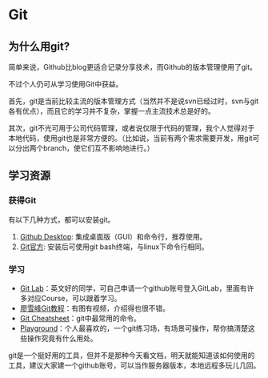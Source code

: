 # Git

## 为什么用git?
简单来说，Github比blog更适合记录分享技术，而Github的版本管理使用了git。

不过个人仍可从学习使用Git中获益。

首先，git是当前比较主流的版本管理方式（当然并不是说svn已经过时，svn与git各有优点），而且它的学习并不复杂，掌握一点主流技术总是好的。

其次，git不光可用于公司代码管理，或者说仅限于代码的管理，我个人觉得对于本地代码，使用git也是非常方便的。（比如说，当前有两个需求需要开发，用git可以分出两个branch，使它们互不影响地进行。）

## 学习资源
### 获得Git
有以下几种方式，都可以安装git。

1. [Github Desktop](https://desktop.github.com/): 集成桌面版（GUI）和命令行，推荐使用。
2. [Git官方](https://git-scm.com/): 安装后可使用git bash终端，与linux下命令行相同。

### 学习
- [Git Lab](https://lab.github.com/)：英文好的同学，可自己申请一个github账号登入GitLab，里面有许多对应Course，可以跟着学习。
- [廖雪峰Git教程](https://www.liaoxuefeng.com/wiki/0013739516305929606dd18361248578c67b8067c8c017b000)：有图有视频，介绍得也很不错。
- [Git Cheatsheet](https://services.github.com/on-demand/downloads/zh_CN/github-git-cheat-sheet/)：git中最常用的命令。
- [Playground](https://learngitbranching.js.org/)：个人最喜欢的，一个git练习场，有场景可操作，帮你搞清楚这些操作究竟有什么用处。

git是一个挺好用的工具，但并不是那种今天看文档，明天就能知道该如何使用的工具，建议大家建一个github账号，可以当作服务器版本，本地远程多玩儿几回。
